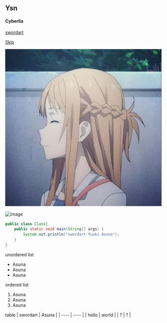 ## Ysn
#### Cyberlia
[swordart](https://www.swordart-online.net/)

[Skip](README.md)

![image](ysn.jpg)

![image](https://swordart.online/wp-content/uploads/2020/04/1.jpg)

```Java
public class Class{
    public static void main(String[] args) {
        System.out.println("swordart Yuuki Asuna");
    }
}
```
unordered list
- Asuna
- Asuna
- Asuna

ordered list
1. Asuna
1. Asuna
1. Asuna

table
|  swordart   | Asuna  |
|  ----  | ----  |
| hello  | world |
| ?  | ? |
